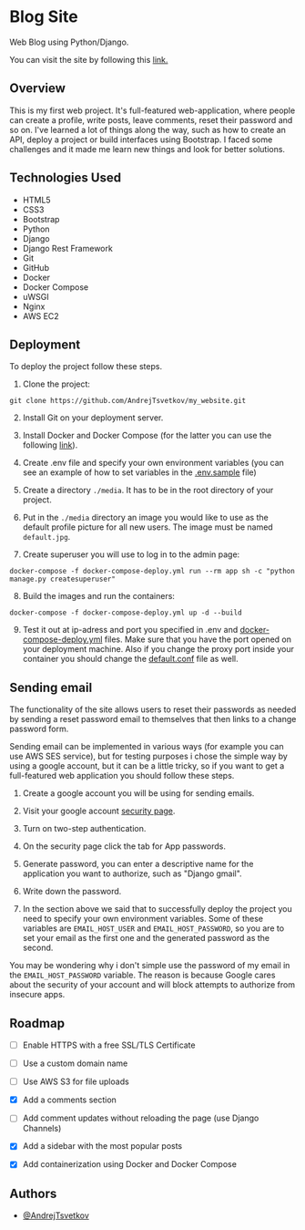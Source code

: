 
# Blog Site  

Web Blog using Python/Django.

You can visit the site by following this [link.](http://3.142.247.127/)

## Overview

This is my first web project. It's full-featured web-application, where people can create a profile, write posts, leave comments, reset their password and so on.
I've learned a lot of things along the way, such as how to create an API, deploy a project or build interfaces using Bootstrap. I faced some challenges and it made me
learn new things and look for better solutions.

## Technologies Used

- HTML5
- CSS3
- Bootstrap
- Python
- Django
- Django Rest Framework
- Git
- GitHub
- Docker
- Docker Compose
- uWSGI
- Nginx
- AWS EC2

## Deployment

To deploy the project follow these steps.

1. Clone the project:

```Shell
git clone https://github.com/AndrejTsvetkov/my_website.git
```

2. Install Git on your deployment server.

3. Install Docker and Docker Compose (for the latter you can use the following [link](https://docs.docker.com/compose/install/)).

4. Create .env file and specify your own environment variables (you can see an example of how to set variables in the [.env.sample](./.env.sample) file)

5. Create a directory `./media`. It has to be in the root directory of your project.

6. Put in the `./media` directory an image you would like to use as the default profile picture for all new users.
The image must be named `default.jpg`.

7. Create superuser you will use to log in to the admin page:

```Shell
docker-compose -f docker-compose-deploy.yml run --rm app sh -c "python manage.py createsuperuser"
```

8. Build the images and run the containers:

```Shell
docker-compose -f docker-compose-deploy.yml up -d --build
```

9. Test it out at ip-adress and port you specified in .env and [docker-compose-deploy.yml](./docker-compose-deploy.yml) files.
Make sure that you have the port opened on your deployment machine. Also if you change the proxy port inside your container you should change the [default.conf](./proxy/default.conf) file as well.

## Sending email

The functionality of the site allows users to reset their passwords as needed by sending a reset password email to themselves that then links to a change password form.

Sending email can be implemented in various ways (for example you can use  AWS SES service), but for testing purposes i chose the simple way by using a google account, but
it can be a little tricky, so if you want to get a full-featured web application you should follow these steps.

1. Create a google account you will be using for sending emails.

2. Visit your google account [security page](https://myaccount.google.com/security).

3. Turn on two-step authentication. 

4. On the security page click the tab for App passwords.

5. Generate password, you can enter a descriptive name for the application you want to authorize, such as "Django gmail".

6. Write down the password.

7. In the section above we said that to successfully deploy the project you need to specify your own environment variables. 
Some of these variables are `EMAIL_HOST_USER` and `EMAIL_HOST_PASSWORD`, so you are to set your email as the first one and the generated password as the second.

You may be wondering why i don't simple use the password of my email in the `EMAIL_HOST_PASSWORD` variable. The reason is because Google cares about the security
of your account and will block attempts to authorize from insecure apps.

## Roadmap

- [ ] Enable HTTPS with a free SSL/TLS Certificate

- [ ] Use a custom domain name

- [ ] Use AWS S3 for file uploads

- [x] Add a comments section

- [ ] Add comment updates without reloading the page (use Django Channels)

- [x] Add a sidebar with the most popular posts

- [x] Add containerization using Docker and Docker Compose

## Authors

- [@AndrejTsvetkov](https://www.github.com/AndrejTsvetkov)

